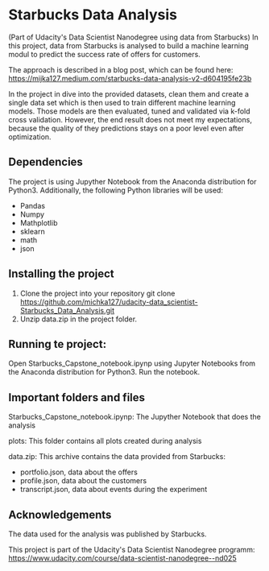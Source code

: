 # Starbucks Data Analysis
(Part of Udacity's Data Scientist Nanodegree using data from Starbucks) 
In this project, data from Starbucks is analysed to build a machine learning modul to predict the success rate of offers for customers.

The approach is described in a blog post, which can be found here:
https://mijka127.medium.com/starbucks-data-analysis-v2-d604195fe23b

In the project in dive into the provided datasets, clean them and create a single data set which is then used to train different machine learning models. Those models are then evaluated, tuned and validated via k-fold cross validation. However, the end result does not meet my expectations, because the quality of they predictions stays on a poor level even after optimization.

## Dependencies
The project is using Jupyther Notebook from the Anaconda distribution for Python3.
Additionally, the following Python libraries will be used:
- Pandas
- Numpy
- Mathplotlib
- sklearn
- math
- json

## Installing the project
1. Clone the project into your repository
git clone https://github.com/michka127/udacity-data_scientist-Starbucks_Data_Analysis.git
2. Unzip data.zip in the project folder.

## Running te project:
Open Starbucks_Capstone_notebook.ipynp using Jupyter Notebooks from the Anaconda distribution for Python3.
Run the notebook.

## Important folders and files
Starbucks_Capstone_notebook.ipynp: The Jupyther Notebook that does the analysis

plots: This folder contains all plots created during analysis

data.zip: This archive contains the data provided from Starbucks:
- portfolio.json, data about the offers
- profile.json, data about the customers
- transcript.json, data about events during the experiment

## Acknowledgements
The data used for the analysis was published by Starbucks.

This project is part of the Udacity's Data Scientist Nanodegree programm: https://www.udacity.com/course/data-scientist-nanodegree--nd025
